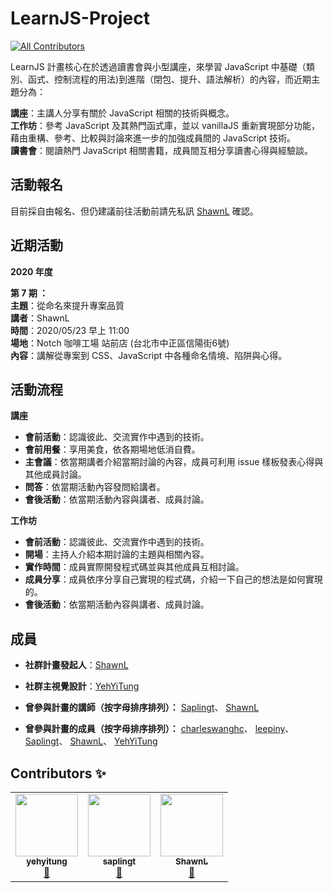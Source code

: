 # LearnJS-Project
<!-- ALL-CONTRIBUTORS-BADGE:START - Do not remove or modify this section -->
[![All Contributors](https://img.shields.io/badge/all_contributors-3-orange.svg?style=flat-square)](#contributors-)
<!-- ALL-CONTRIBUTORS-BADGE:END -->

LearnJS 計畫核心在於透過讀書會與小型講座，來學習 JavaScript 中基礎（類別、函式、控制流程的用法)到進階（閉包、提升、語法解析）的內容，而近期主題分為：<br>

**講座**：主講人分享有關於 JavaScript 相關的技術與概念。<br>
**工作坊**：參考 JavaScript 及其熱門函式庫，並以 vanillaJS 重新實現部分功能，藉由重構、參考、比較與討論來進一步的加強成員間的 JavaScript 技術。<br>
**讀書會**：閱讀熱門 JavaScript 相關書籍，成員間互相分享讀書心得與經驗談。<br>

## 活動報名

目前採自由報名、但仍建議前往活動前請先私訊 [ShawnL](https://www.facebook.com/profile.php?id=100004228181424) 確認。

## 近期活動

**2020 年度** <br>

**第 7 期 ：**<br>
**主題**：從命名來提升專案品質<br>
**講者**：ShawnL<br>
**時間**：2020/05/23 早上 11:00<br>
**場地**：Notch 咖啡工場 站前店 (台北市中正區信陽街6號) <br>
**內容**：講解從專案到 CSS、JavaScript 中各種命名情境、陷阱與心得。 <br>

## 活動流程

**講座**
- **會前活動**：認識彼此、交流實作中遇到的技術。
- **會前用餐**：享用美食，依各期場地低消自費。
- **主會議**：依當期講者介紹當期討論的內容，成員可利用 issue 樣板發表心得與其他成員討論。
- **問答**：依當期活動內容發問給講者。
- **會後活動**：依當期活動內容與講者、成員討論。

**工作坊**
- **會前活動**：認識彼此、交流實作中遇到的技術。
- **開場**：主持人介紹本期討論的主題與相關內容。
- **實作時間**：成員實際開發程式碼並與其他成員互相討論。
- **成員分享**：成員依序分享自己實現的程式碼，介紹一下自己的想法是如何實現的。
- **會後活動**：依當期活動內容與講者、成員討論。

## 成員

- **社群計畫發起人**：[ShawnL](https://github.com/shawnlin0201)
- **社群主視覺設計**：[YehYiTung](https://github.com/yehyitung)

- **曾參與計畫的講師（按字母排序排列）：**
[Saplingt](https://github.com/saplingt)、
[ShawnL](https://github.com/shawnlin0201)
- **曾參與計畫的成員（按字母排序排列）：**
[charleswanghc](https://github.com/charleswanghc)、
[leepiny](https://github.com/leepiny)、
[Saplingt](https://github.com/saplingt)、
[ShawnL](https://github.com/shawnlin0201)、
[YehYiTung](https://github.com/yehyitung)


## Contributors ✨

<!-- ALL-CONTRIBUTORS-LIST:START - Do not remove or modify this section -->
<!-- prettier-ignore-start -->
<!-- markdownlint-disable -->
<table>
  <tr>
    <td align="center"><a href="https://github.com/yehyitung"><img src="https://avatars0.githubusercontent.com/u/45952431?v=4" width="100px;" alt=""/><br /><sub><b>yehyitung</b></sub></a><br /><a href="#design-yehyitung" title="Design">🎨</a></td>
    <td align="center"><a href="https://github.com/saplingt"><img src="https://avatars2.githubusercontent.com/u/48585454?v=4" width="100px;" alt=""/><br /><sub><b>saplingt</b></sub></a><br /><a href="#talk-saplingt" title="Talks">📢</a></td>
    <td align="center"><a href="https://shawnlin0201.github.io/"><img src="https://avatars0.githubusercontent.com/u/45999699?v=4" width="100px;" alt=""/><br /><sub><b>ShawnL</b></sub></a><br /><a href="#talk-shawnlin0201" title="Talks">📢</a></td>
  </tr>
</table>

<!-- markdownlint-enable -->
<!-- prettier-ignore-end -->
<!-- ALL-CONTRIBUTORS-LIST:END -->
